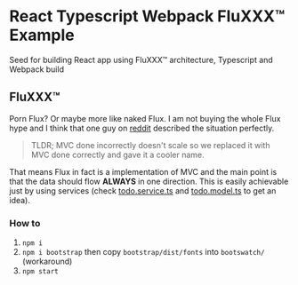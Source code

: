 # React Typescript Webpack FluXXX™ Example
Seed for building React app using FluXXX™ architecture, Typescript and Webpack build

## FluXXX™
Porn Flux? Or maybe more like naked Flux. I am not buying the whole Flux hype and I think that one guy on [reddit](https://www.reddit.com/r/programming/comments/25nrb5/facebook_mvc_does_not_scale_use_flux_instead/) 
described the situation perfectly.

> TLDR; MVC done incorrectly doesn't scale so we replaced it with MVC done correctly and gave it a cooler name.

That means Flux in fact is a implementation of MVC and the main point is that the data should flow **ALWAYS** in one direction.
This is easily achievable just by using services (check 
[todo.service.ts](https://github.com/tomastrajan/react-typescript-webpack/blob/master/src/todo/todo.service.ts) and 
[todo.model.ts](https://github.com/tomastrajan/react-typescript-webpack/blob/master/src/todo/todo.model.ts) to get an idea).

### How to
1. `npm i`
2. `npm i bootstrap` then copy `bootstrap/dist/fonts` into `bootswatch/` (workaround)
3. `npm start`

